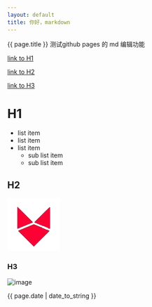 ```yaml
---
layout: default
title: 你好，markdown
---
```

{{ page.title }}
测试github pages 的 md 编辑功能

[link to H1](#h1)

[link to H2](#h2)

[link to H3](#h3)

# H1
-   list item
-   list item
-   list item
    -   sub list item
    -   sub list item


## H2
![image](https://raw.githubusercontent.com/EnderDFox/FoxBlog/gh-pages/_posts/images/fox_icon.png)

### H3
![image]({{site.url_images}}fox_icon.png)

{{ page.date | date_to_string }}
